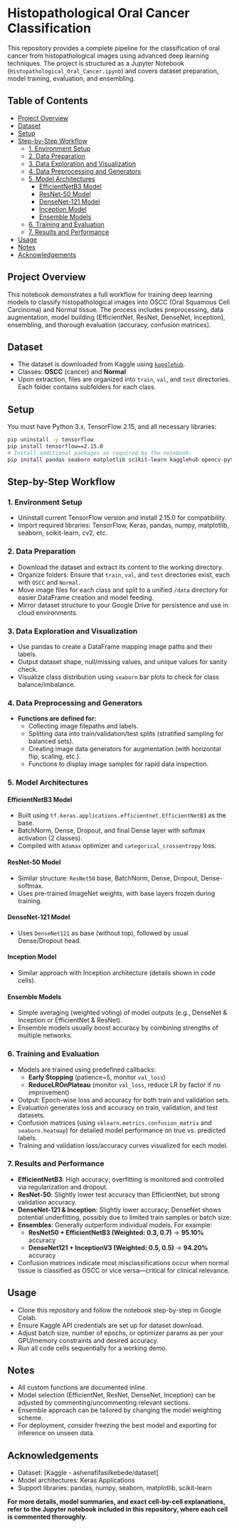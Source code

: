 # Histopathological Oral Cancer Classification

This repository provides a complete pipeline for the classification of oral cancer from histopathological images using advanced deep learning techniques. The project is structured as a Jupyter Notebook (`Histopathological_Oral_Cancer.ipynb`) and covers dataset preparation, model training, evaluation, and ensembling.

## Table of Contents
- [Project Overview](#project-overview)
- [Dataset](#dataset)
- [Setup](#setup)
- [Step-by-Step Workflow](#step-by-step-workflow)
  - [1. Environment Setup](#1-environment-setup)
  - [2. Data Preparation](#2-data-preparation)
  - [3. Data Exploration and Visualization](#3-data-exploration-and-visualization)
  - [4. Data Preprocessing and Generators](#4-data-preprocessing-and-generators)
  - [5. Model Architectures](#5-model-architectures)
    - [EfficientNetB3 Model](#efficientnetb3-model)
    - [ResNet-50 Model](#resnet-50-model)
    - [DenseNet-121 Model](#densenet-121-model)
    - [Inception Model](#inception-model)
    - [Ensemble Models](#ensemble-models)
  - [6. Training and Evaluation](#6-training-and-evaluation)
  - [7. Results and Performance](#7-results-and-performance)
- [Usage](#usage)
- [Notes](#notes)
- [Acknowledgements](#acknowledgements)

## Project Overview

This notebook demonstrates a full workflow for training deep learning models to classify histopathological images into OSCC (Oral Squamous Cell Carcinoma) and Normal tissue. The process includes preprocessing, data augmentation, model building (EfficientNet, ResNet, DenseNet, Inception), ensembling, and thorough evaluation (accuracy, confusion matrices).

## Dataset

- The dataset is downloaded from Kaggle using [`kagglehub`](https://www.kaggle.com/datasets/ashenafifasilkebede/dataset).
- Classes: **OSCC** (cancer) and **Normal**
- Upon extraction, files are organized into `train`, `val`, and `test` directories. Each folder contains subfolders for each class.

## Setup

You must have Python 3.x, TensorFlow 2.15, and all necessary libraries:
```bash
pip uninstall -y tensorflow
pip install tensorflow==2.15.0
# Install additional packages as required by the notebook:
pip install pandas seaborn matplotlib scikit-learn kagglehub opencv-python plotly
```

## Step-by-Step Workflow

### 1. Environment Setup
- Uninstall current TensorFlow version and install 2.15.0 for compatibility.
- Import required libraries: TensorFlow, Keras, pandas, numpy, matplotlib, seaborn, scikit-learn, cv2, etc.

### 2. Data Preparation

- Download the dataset and extract its content to the working directory.
- Organize folders: Ensure that `train`, `val`, and `test` directories exist, each with `OSCC` and `Normal`.
- Move image files for each class and split to a unified `/data` directory for easier DataFrame creation and model feeding.
- Mirror dataset structure to your Google Drive for persistence and use in cloud environments.

### 3. Data Exploration and Visualization

- Use pandas to create a DataFrame mapping image paths and their labels.
- Output dataset shape, null/missing values, and unique values for sanity check.
- Visualize class distribution using `seaborn` bar plots to check for class balance/imbalance.

### 4. Data Preprocessing and Generators

- **Functions are defined for:**
  - Collecting image filepaths and labels.
  - Splitting data into train/validation/test splits (stratified sampling for balanced sets).
  - Creating image data generators for augmentation (with horizontal flip, scaling, etc.).
  - Functions to display image samples for rapid data inspection.

### 5. Model Architectures

#### EfficientNetB3 Model

- Built using `tf.keras.applications.efficientnet.EfficientNetB3` as the base.
- BatchNorm, Dense, Dropout, and final Dense layer with softmax activation (2 classes).
- Compiled with `Adamax` optimizer and `categorical_crossentropy` loss.

#### ResNet-50 Model

- Similar structure: `ResNet50` base, BatchNorm, Dense, Dropout, Dense-softmax.
- Uses pre-trained ImageNet weights, with base layers frozen during training.

#### DenseNet-121 Model

- Uses `DenseNet121` as base (without top), followed by usual Dense/Dropout head.

#### Inception Model

- Similar approach with Inception architecture (details shown in code cells).

#### Ensemble Models

- Simple averaging (weighted voting) of model outputs (e.g., DenseNet & Inception or EfficientNet & ResNet).
- Ensemble models usually boost accuracy by combining strengths of multiple networks.

### 6. Training and Evaluation

- Models are trained using predefined callbacks:
  - **Early Stopping** (patience=5, monitor `val_loss`)
  - **ReduceLROnPlateau** (monitor `val_loss`, reduce LR by factor if no improvement)
- Output: Epoch-wise loss and accuracy for both train and validation sets.
- Evaluation generates loss and accuracy on train, validation, and test datasets.
- Confusion matrices (using `sklearn.metrics.confusion_matrix` and `seaborn.heatmap`) for detailed model performance on true vs. predicted labels.
- Training and validation loss/accuracy curves visualized for each model.

### 7. Results and Performance

- **EfficientNetB3**: High accuracy; overfitting is monitored and controlled via regularization and dropout.
- **ResNet-50**: Slightly lower test accuracy than EfficientNet, but strong validation accuracy.
- **DenseNet-121 & Inception**: Slightly lower accuracy; DenseNet shows potential underfitting, possibly due to limited train samples or batch size.
- **Ensembles**: Generally outperform individual models. For example:
  - **ResNet50 + EfficientNetB3 (Weighted: 0.3, 0.7)** → **95.10%** accuracy
  - **DenseNet121 + InceptionV3 (Weighted: 0.5, 0.5)** → **94.20%** accuracy
- Confusion matrices indicate most misclassifications occur when normal tissue is classified as OSCC or vice versa—critical for clinical relevance.

## Usage

- Clone this repository and follow the notebook step-by-step in Google Colab.
- Ensure Kaggle API credentials are set up for dataset download.
- Adjust batch size, number of epochs, or optimizer params as per your GPU/memory constraints and desired accuracy.
- Run all code cells sequentially for a working demo.

## Notes

- All custom functions are documented inline.
- Model selection (EfficientNet, ResNet, DenseNet, Inception) can be adjusted by commenting/uncommenting relevant sections.
- Ensemble approach can be tailored by changing the model weighting scheme.
- For deployment, consider freezing the best model and exporting for inference on unseen data.

## Acknowledgements

- Dataset: [Kaggle - ashenafifasilkebede/dataset]
- Model architectures: Keras Applications
- Support libraries: pandas, numpy, seaborn, matplotlib, scikit-learn

**For more details, model summaries, and exact cell-by-cell explanations, refer to the Jupyter notebook included in this repository, where each cell is commented thoroughly.**

